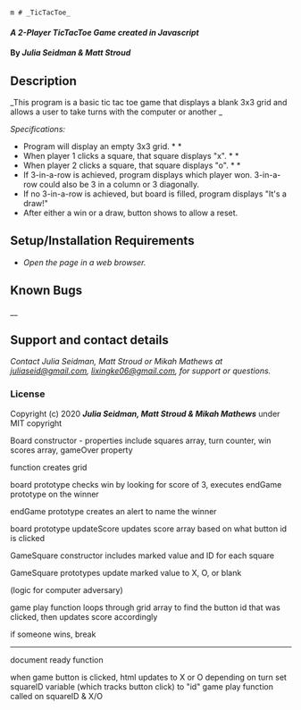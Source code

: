                                                                                                                      m # _TicTacToe_

#### _A 2-Player TicTacToe Game created in Javascript_

#### By _**Julia Seidman & Matt Stroud**_

## Description

_This program is a basic tic tac toe game that displays a blank 3x3 grid and allows a user to take turns with the computer or another _

_Specifications:_
* Program will display an empty 3x3 grid.
    * 
    * 
* When player 1 clicks a square, that square displays "x".
    * 
    * 
* When player 2 clicks a square, that square displays "o".
    * 
    * 
* If 3-in-a-row is achieved, program displays which player won.  3-in-a-row could also be 3 in a column or 3 diagonally.
* If no 3-in-a-row is achieved, but board is filled, program displays "It's a draw!"
* After either a win or a draw, button shows to allow a reset.



## Setup/Installation Requirements

* _Open the page in a web browser._


## Known Bugs

__

## Support and contact details

_Contact Julia Seidman, Matt Stroud or Mikah Mathews at juliaseid@gmail.com, lixingke06@gmail.com,  for support or questions._

### License

Copyright (c) 2020 **_Julia Seidman, Matt Stroud & Mikah Mathews_** under MIT copyright


Board constructor - properties include squares array, turn counter, win scores array, gameOver property

function creates grid

board prototype checks win by looking for score of 3, executes endGame prototype on the winner

endGame prototype creates an alert to name the winner

board prototype updateScore updates score array based on what button id is clicked

GameSquare constructor includes marked value and ID for each square

GameSquare prototypes update marked value to X, O, or blank

(logic for computer adversary)

game play function loops through grid array to find the button id that was clicked, then updates score accordingly

if someone wins, break

----

document ready function

when game button is clicked, 
html updates to X or O depending on turn
set squareID variable (which tracks button click) to "id"
game play function called on squareID & X/O

